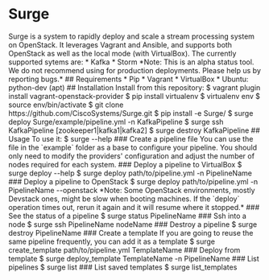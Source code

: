 # Surge

<!--
Copyright 2015 Cisco Systems, Inc.

Licensed under the Apache License, Version 2.0 (the "License"); you may
not use this file except in compliance with the License. You may obtain
:a copy of the License at

     http://www.apache.org/licenses/LICENSE-2.0

Unless required by applicable law or agreed to in writing, software
distributed under the License is distributed on an "AS IS" BASIS, WITHOUT
WARRANTIES OR CONDITIONS OF ANY KIND, either express or implied. See the
License for the specific language governing permissions and limitations
under the License.
--!>
Surge is a system to rapidly deploy and scale a stream processing system on OpenStack. It leverages Vagrant and Ansible, and supports both OpenStack as well as the local mode (with VirtualBox).

The currently supported sytems are:

 * Kafka
 * Storm

*Note: This is an alpha status tool. We do not recommend using for production deployments. Please help us by reporting bugs.*

## Requirements

 * Pip
 * Vagrant
 * VirtualBox
 * Ubuntu: python-dev (apt)

## Installation

Install from this repository:

    $ vagrant plugin install vagrant-openstack-provider
    $ pip install virtualenv
    $ virtualenv env
    $ source env/bin/activate
    $ git clone https://github.com/CiscoSystems/Surge.git
    $ pip install -e Surge/
    $ surge deploy Surge/example/pipeline.yml -n KafkaPipeline
    $ surge ssh KafkaPipeline [zookeeper1|kafka1|kafka2]
    $ surge destroy KafkaPipeline

## Usage

To use it:

    $ surge --help

### Create a pipeline file
You can use the file in the `example` folder as a base to configure your pipeline. You should only need to modify the providers' configuration and adjust the number of nodes required for each system.

### Deploy a pipeline to VirtualBox

    $ surge deploy --help
    $ surge deploy path/to/pipeline.yml -n PipelineName

### Deploy a pipeline to OpenStack

    $ surge deploy path/to/pipeline.yml -n PipelineName --openstack

*Note: Some OpenStack environments, mostly Devstack ones, might be slow when booting machines. If the `deploy` operation times out, rerun it again and it will resume where it stopped.*

### See the status of a pipeline

    $ surge status PipelineName

### Ssh into a node

    $ surge ssh PipelineName nodeName

### Destroy a pipeline

    $ surge destroy PipelineName

### Create a template
If you are going to reuse the same pipeline frequently, you can add it as a template

    $ surge create_template path/to/pipeline.yml TemplateName

### Deploy from template

    $ surge deploy_template TemplateName -n PipelineName

### List pipelines

    $ surge list

### List saved templates

    $ surge list_templates
